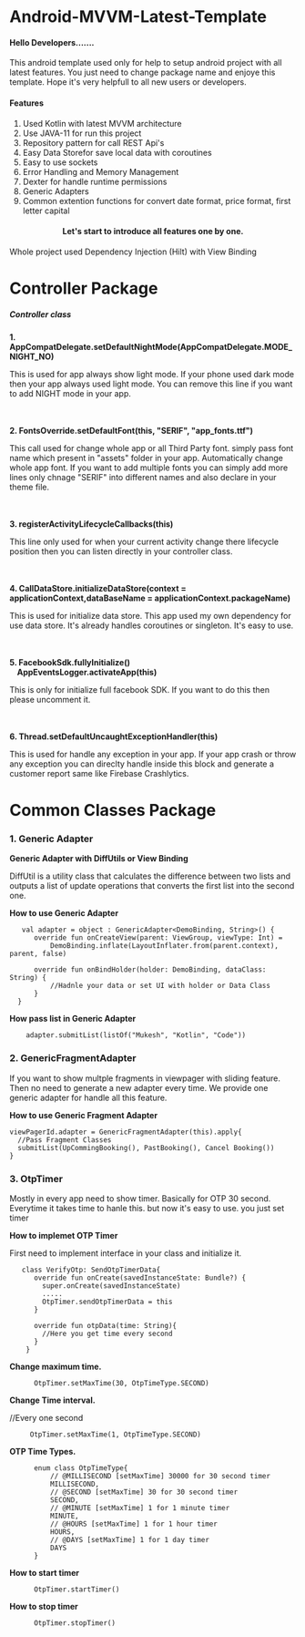 # Android-MVVM-Latest-Template

<h4>Hello Developers.......</h4>
  <p>This android template used only for help to setup android project with all latest features. You just need to change package name and enjoye this template. Hope it's very helpfull to all new users or developers.</p>
  
  <h4>Features</h4>
  <ol>
    <li>Used Kotlin with latest MVVM architecture</li>
    <li>Use JAVA-11 for run this project</li>
    <li>Repository pattern for call REST Api's</li>
    <li>Easy Data Storefor save local data with coroutines</li>
    <li>Easy to use sockets</li>
    <li>Error Handling and Memory Management</li>
    <li>Dexter for handle runtime permissions</li>
    <li>Generic Adapters</li>
    <li>Common extention functions for convert date format, price format, first letter capital</li>
  </ol>
  
  <center><h4>Let's start to introduce all features one by one.</h4></center>
  <p>Whole project used Dependency Injection (Hilt) with View Binding</p>
  
  # Controller Package
  <h5>Controller class</h5>
  <b>1. AppCompatDelegate.setDefaultNightMode(AppCompatDelegate.MODE_NIGHT_NO)</b>
  </br>
  <p>This is used for app always show light mode. If your phone used dark mode then your app always used light mode. You can remove this line if you want to add NIGHT mode in your app.</p>
  
  </br></br>
  <b>2. FontsOverride.setDefaultFont(this, "SERIF", "app_fonts.ttf")</b></br>
  <p>This call used for change whole app or all Third Party font. simply pass font name which present in "assets" folder in your app. Automatically change whole app font. If you want to add multiple fonts you can simply add more lines only chnage "SERIF" into different names and also declare in your theme file.</p>
    
  </br></br>
  <b>3. registerActivityLifecycleCallbacks(this)</b></br>
  <p>This line only used for when your current activity change there lifecycle position then you can listen directly in your controller class.</p>
   
   </br></br>
  <b>4. CallDataStore.initializeDataStore(context = applicationContext,dataBaseName = applicationContext.packageName)</b></br>
  <p>This is used for initialize data store. This app used my own dependency for use data store. It's already handles coroutines or singleton. It's easy to use.</p>
  
   </br></br>
  <b>5. FacebookSdk.fullyInitialize() </br> &nbsp;&nbsp;&nbsp;&nbsp;AppEventsLogger.activateApp(this)</b></br>
  <p>This is only for initialize full facebook SDK. If you want to do this then please uncomment it.</p>
  
   </br></br>
  <b>6. Thread.setDefaultUncaughtExceptionHandler(this)</b></br>
  <p>This is used for handle any exception in your app. If your app crash or throw any exception you can direclty handle inside this block and generate a customer report same like Firebase Crashlytics.</p>
  
  
  # Common Classes Package
  <h3>1. Generic Adapter</h3>
  <b>Generic Adapter with DiffUtils or View Binding</b>
  <p>DiffUtil is a utility class that calculates the difference between two lists and outputs a list of update operations that converts the first list into the second one.</p>
    <b><p>How to use Generic Adapter</p></b>

       val adapter = object : GenericAdapter<DemoBinding, String>() {
          override fun onCreateView(parent: ViewGroup, viewType: Int) =
              DemoBinding.inflate(LayoutInflater.from(parent.context), parent, false)

          override fun onBindHolder(holder: DemoBinding, dataClass: String) {
              //Hadnle your data or set UI with holder or Data Class
          }
      }
      
<b><p>How pass list in Generic Adapter</p></b>

        adapter.submitList(listOf("Mukesh", "Kotlin", "Code"))
        
<h3>2. GenericFragmentAdapter</h3>
<p>If you want to show multple fragments in viewpager with sliding feature. Then no need to generate a new adapter every time. We provide one generic adapter for handle all this feature. </p>

<b><p>How to use Generic Fragment Adapter</p></b>
    
    viewPagerId.adapter = GenericFragmentAdapter(this).apply{
      //Pass Fragment Classes
      submitList(UpCommingBooking(), PastBooking(), Cancel Booking())
    }
    
    
<h3>3. OtpTimer</h3>
<p>Mostly in every app need to show timer. Basically for OTP 30 second. Everytime it takes time to hanle this. but now it's easy to use. you just set timer </p>

<b><p>How to implemet OTP Timer</p></b>
    <p>First need to implement interface in your class and initialize it.</p>
       
       class VerifyOtp: SendOtpTimerData{ 
          override fun onCreate(savedInstanceState: Bundle?) {
            super.onCreate(savedInstanceState)
            .....
            OtpTimer.sendOtpTimerData = this
          }
        
          override fun otpData(time: String){
            //Here you get time every second
          }
        }
        
<b><p>Change maximum time.</p></b>
          
          OtpTimer.setMaxTime(30, OtpTimeType.SECOND)
          
      
<b><p>Change Time interval.</p></b>
      //Every one second</br>
         
         OtpTimer.setMaxTime(1, OtpTimeType.SECOND)
      
<b><p>OTP Time Types.</p></b>
          
          enum class OtpTimeType{
              // @MILLISECOND [setMaxTime] 30000 for 30 second timer
              MILLISECOND,
              // @SECOND [setMaxTime] 30 for 30 second timer
              SECOND,
              // @MINUTE [setMaxTime] 1 for 1 minute timer 
              MINUTE,
              // @HOURS [setMaxTime] 1 for 1 hour timer
              HOURS,
              // @DAYS [setMaxTime] 1 for 1 day timer
              DAYS
          }
          
          
<b><p>How to start timer</p></b>

          OtpTimer.startTimer()
          
          
          
<b><p>How to stop timer</p></b>

          OtpTimer.stopTimer()
   
